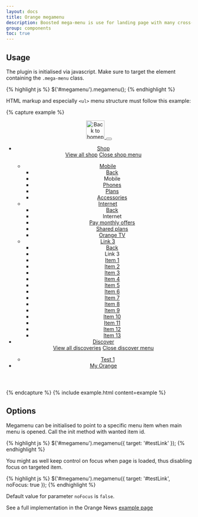 ```yaml
---
layout: docs
title: Orange megamenu
description: Boosted mega-menu is use for landing page with many cross-link
group: components
toc: true
---
```


## Usage

The plugin is initialised via javascript. Make sure to target the element containing the `.mega-menu` class.

{% highlight js %}
$('#megamenu').megamenu();
{% endhighlight %}

HTML markup and especially `<ul>` menu structure must follow this example:

{% capture example %}
<header role="banner">
    <nav class="navbar navbar-dark navbar-expand-md" role="navigation">
        <div class="container-lg">
          <a class="navbar-brand" href="#">
            <img src="../../dist/img/orange_logo.svg" alt="Back to homepage" title="Back to homepage" width="50" height="50"/>
          </a>
          <button class="navbar-toggler d-md-none collapsed" type="button" 
                  data-toggle="collapse" data-target="#megamenu" 
                  aria-controls="megamenu" aria-expanded="false" aria-label="Toggle navigation">
            <span aria-hidden="true" class="navbar-toggler-icon"></span>
          </button>
          <div class="mega-menu navbar-collapse collapse" id="megamenu">
            <ul class="navbar-nav">
              <li class="nav-item">
                <a class="nav-link collapsed" href="#mega-level-1-collapse" data-toggle="collapse">Shop</a>
                <div class="mega-menu-panel collapse" id="mega-level-1-collapse">
                  <div class="container-lg">
                    <a class="nav-link all" href="#">View all shop</a>
                    <a class="nav-link close ml-auto" data-toggle="collapse" href="#mega-level-1-collapse" aria-expanded="false" aria-controls="mega-level-1-collapse" title="Close shop menu">
                      <span class="sr-only">Close shop menu</span>
                    </a>
                  </div>
                  <div class="container-lg">
                    <ul class="navbar-nav">
                      <li class="nav-item col col-md-4">
                        <a class="nav-link" href="#">Mobile</a>
                        <ul class="navbar-nav">
                          <li class="nav-item"><a class="nav-link back" href="#">Back</a></li>
                          <li class="nav-item"><span class="nav-heading text-primary">Mobile</span></li>
                          <li class="nav-item"><a class="nav-link" href="#">Phones</a></li>
                          <li class="nav-item"><a class="nav-link" href="#">Plans</a></li>
                          <li class="nav-item"><a class="nav-link" href="#">Accessories</a></li>
                        </ul>
                      </li>
                      <li class="nav-item col col-md-4">
                        <a class="nav-link" href="#">Internet</a>
                        <ul class="navbar-nav">
                          <li class="nav-item"><a class="nav-link back" href="#">Back</a></li>
                          <li class="nav-item"><span class="nav-heading text-primary">Internet</span></li>
                          <li class="nav-item"><a class="nav-link" href="#">Pay monthly offers</a></li>
                          <li class="nav-item"><a class="nav-link" href="#">Shared plans</a></li>
                          <li class="nav-item"><a class="nav-link" href="#">Orange TV</a></li>
                        </ul>
                      </li>
                      <li class="nav-item col col-md-4">
                        <a class="nav-link" href="#">Link 3</a>
                        <ul class="navbar-nav">
                          <li class="nav-item"><a class="nav-link back" href="#">Back</a></li>
                          <li class="nav-item"><span class="nav-heading text-primary">Link 3</span></li>
                          <li class="nav-item"><a class="nav-link" href="#">Item 1</a></li>
                          <li class="nav-item"><a class="nav-link" href="#">Item 2</a></li>
                          <li class="nav-item"><a class="nav-link" href="#">Item 3</a></li>
                          <li class="nav-item"><a class="nav-link" href="#">Item 4</a></li>
                          <li class="nav-item"><a class="nav-link" href="#">Item 5</a></li>
                          <li class="nav-item"><a class="nav-link" href="#">Item 6</a></li>
                          <li class="nav-item"><a class="nav-link" href="#">Item 7</a></li>
                          <li class="nav-item"><a class="nav-link" href="#">Item 8</a></li>
                          <li class="nav-item"><a class="nav-link" href="#">Item 9</a></li>
                          <li class="nav-item"><a class="nav-link" href="#">Item 10</a></li>
                          <li class="nav-item"><a class="nav-link" href="#">Item 11</a></li>
                          <li class="nav-item"><a class="nav-link" href="#">Item 12</a></li>
                          <li class="nav-item"><a class="nav-link" href="#">Item 13</a></li>
                        </ul>
                      </li>
                    </ul>
                  </div>
                </div>
              </li>
              <li class="nav-item">
                <a class="nav-link collapsed" href="#mega-level-2-collapse" data-toggle="collapse">Discover</a>
                <div class="mega-menu-panel collapse" id="mega-level-2-collapse">
                  <div class="container-lg">
                    <a class="nav-link all" href="#">View all discoveries</a>
                    <a class="nav-link close ml-auto" data-toggle="collapse" href="#mega-level-2-collapse" aria-expanded="false" aria-controls="mega-level-2-collapse" title="Close discover menu">
                      <span class="sr-only">Close discover menu</span>
                    </a>
                  </div>
                  <div class="container-lg">
                    <ul class="navbar-nav">
                      <li class="nav-item">
                        <a class="nav-link" href="#">Test 1</a>
                      </li>
                    </ul>
                  </div>
                </div>
              </li>
              <li class="nav-item"><a class="nav-link collapsed" href="#" data-toggle="collapse">My Orange</a></li>
            </ul>
          </div>
        </div>
      </nav>
</header>
{% endcapture %}
{% include example.html content=example %}

## Options

Megamenu can be initialised to point to a specific menu item when main menu is opened. Call the init method with wanted item id.

{% highlight js %}
$('#megamenu').megamenu({ target: '#testLink' });
{% endhighlight %}

You might as well keep control on focus when page is loaded, thus disabling focus on targeted item.

{% highlight js %}
$('#megamenu').megamenu({ target: '#testLink', noFocus: true });
{% endhighlight %}

Default value for parameter `noFocus` is `false`.

See a full implementation in the Orange News [example page](../../examples/news-template/)
